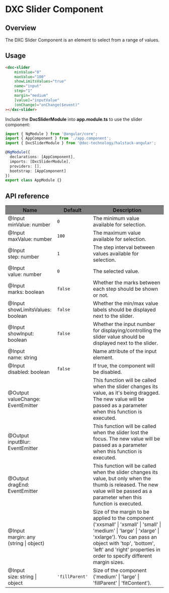 # DXC Slider Component

## Overview

The DXC Slider Component is an element to select from a range of values.

## Usage

```html
<dxc-slider
    minValue="0"
    maxValue="100"
    showLimitsValues="true"
    name="input"
    step="1"
    margin="medium"
    [value]="inputValue"
    (onChange)="onChange($event)"
></dxc-slider>
```

Include the **DxcSliderModule** into **app.module.ts** to use the slider component:

```ts
import { NgModule } from '@angular/core';
import { AppComponent } from './app.component';
import { DxcSliderModule } from '@dxc-technology/halstack-angular';

@NgModule({
  declarations: [AppComponent],
  imports: [DxcSliderModule],
  providers: [],
  bootstrap: [AppComponent]
})
export class AppModule {}
```

## API reference

<table>
    <tr style="background-color: grey">
        <th>Name</th>
        <th>Default</th>
        <th>Description</th>
    </tr>
    <tr>
        <td>@Input<br>minValue: number</td>
        <td><code>0</code></td>
        <td>The minimum value available for selection.</td>
    </tr>
    <tr>
        <td>@Input<br>maxValue: number</td>
        <td><code>100</code></td>
        <td>The maximum value available for selection.</td>
    </tr>
    <tr>
        <td>@Input<br>step: number</td>
        <td><code>1</code></td>
        <td>The step interval between values available for selection.</td>
    </tr>
    <tr>
        <td>@Input<br>value: number</td>
        <td><code>0</code></td>
        <td>The selected value.</td>
    </tr>
    <tr>
        <td>@Input<br>marks: boolean</td>
        <td><code>false</code></td>
        <td>Whether the marks between each step should be shown or not.</td>
    </tr>
    <tr>
        <td>@Input<br>showLimitsValues: boolean</td>
        <td><code>false</code></td>
        <td>
        Whether the min/max value labels should be displayed next to the
        slider.
        </td>
    </tr>
    <tr>
        <td>@Input<br>showInput: boolean</td>
        <td><code>false</code></td>
        <td>
        Whether the input number for displaying/controlling the slider value
        should be displayed next to the slider.
        </td>
    </tr>
    <tr>
        <td>@Input<br>name: string</td>
        <td></td>
        <td>Name attribute of the input element.</td>
    </tr>
    <tr>
        <td>@Input<br>disabled: boolean</td>
        <td><code>false</code></td>
        <td>If true, the component will be disabled.</td>
    </tr>
    <tr>
        <td>@Output<br>valueChange: EventEmitter</td>
        <td></td>
        <td>
        This function will be called when the slider changes its value, as
        it's being dragged. The new value will be passed as a parameter when
        this function is executed.
        </td>
    </tr>
    <tr>
        <td>@Output<br>inputBlur: EventEmitter</td>
        <td></td>
        <td>
            This function will be called when the slider lost the focus. The new value will be passed as a parameter when
            this function is executed.
        </td>
        </tr>
    <tr>
        <td>@Output<br>dragEnd: EventEmitter</td>
        <td></td>
        <td>
        This function will be called when the slider changes its value, but
        only when the thumb is released. The new value will be passed as a
        parameter when this function is executed.
        </td>
    </tr>
    <tr>
        <td>@Input<br>margin: any (string | object)</td>
        <td></td>
        <td>
        Size of the margin to be applied to the component ('xxsmall' |
        'xsmall' | 'small' | 'medium' | 'large' | 'xlarge' | 'xxlarge'). You
        can pass an object with 'top', 'bottom', 'left' and 'right' properties
        in order to specify different margin sizes.
        </td>
    </tr>
    <tr>
        <td>@Input<br>size: string | object</td>
        <td><code>'fillParent'</code></td>
        <td>
        Size of the component ('medium' | 'large' | 'fillParent' |
        'fitContent').
        </td>
    </tr>
</table>
